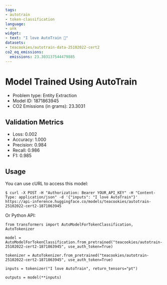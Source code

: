 ```yaml
---
tags:
- autotrain
- token-classification
language:
- unk
widget:
- text: "I love AutoTrain 🤗"
datasets:
- teacookies/autotrain-data-25102022-cert2
co2_eq_emissions:
  emissions: 23.303137544479885
---
```


# Model Trained Using AutoTrain

- Problem type: Entity Extraction
- Model ID: 1871863945
- CO2 Emissions (in grams): 23.3031

## Validation Metrics

- Loss: 0.002
- Accuracy: 1.000
- Precision: 0.984
- Recall: 0.986
- F1: 0.985

## Usage

You can use cURL to access this model:

```
$ curl -X POST -H "Authorization: Bearer YOUR_API_KEY" -H "Content-Type: application/json" -d '{"inputs": "I love AutoTrain"}' https://api-inference.huggingface.co/models/teacookies/autotrain-25102022-cert2-1871863945
```

Or Python API:

```
from transformers import AutoModelForTokenClassification, AutoTokenizer

model = AutoModelForTokenClassification.from_pretrained("teacookies/autotrain-25102022-cert2-1871863945", use_auth_token=True)

tokenizer = AutoTokenizer.from_pretrained("teacookies/autotrain-25102022-cert2-1871863945", use_auth_token=True)

inputs = tokenizer("I love AutoTrain", return_tensors="pt")

outputs = model(**inputs)
```